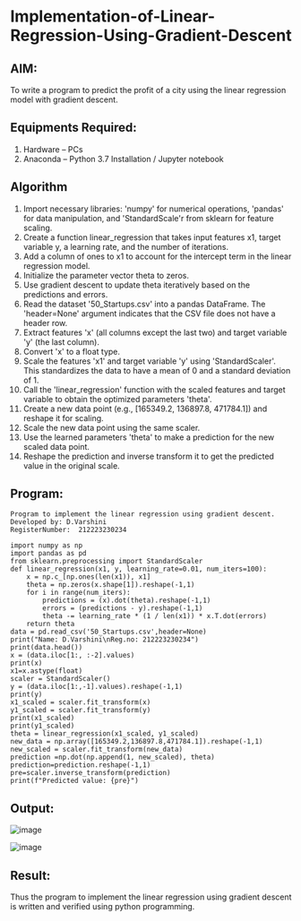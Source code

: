 # Implementation-of-Linear-Regression-Using-Gradient-Descent

## AIM:
To write a program to predict the profit of a city using the linear regression model with gradient descent.

## Equipments Required:
1. Hardware – PCs
2. Anaconda – Python 3.7 Installation / Jupyter notebook

## Algorithm
1. Import necessary libraries: 'numpy' for numerical operations, 'pandas' for data manipulation, and 'StandardScale'r from sklearn for feature scaling.
2. Create a function linear_regression that takes input features x1, target variable y, a learning rate, and the number of iterations.
3. Add a column of ones to x1 to account for the intercept term in the linear regression model.
4. Initialize the parameter vector theta to zeros.
5. Use gradient descent to update theta iteratively based on the predictions and errors.
6. Read the dataset '50_Startups.csv' into a pandas DataFrame. The 'header=None' argument indicates that the CSV file does not have a header row.
7. Extract features 'x' (all columns except the last two) and target variable 'y' (the last column).
8. Convert 'x' to a float type.
9. Scale the features 'x1' and target variable 'y' using 'StandardScaler'. This standardizes the data to have a mean of 0 and a standard deviation of 1.
10. Call the 'linear_regression' function with the scaled features and target variable to obtain the optimized parameters 'theta'.
11. Create a new data point (e.g., [165349.2, 136897.8, 471784.1]) and reshape it for scaling.
12. Scale the new data point using the same scaler.
13. Use the learned parameters 'theta' to make a prediction for the new scaled data point.
14. Reshape the prediction and inverse transform it to get the predicted value in the original scale.
## Program:

```
Program to implement the linear regression using gradient descent.
Developed by: D.Varshini
RegisterNumber:  212223230234

import numpy as np
import pandas as pd
from sklearn.preprocessing import StandardScaler
def linear_regression(x1, y, learning_rate=0.01, num_iters=100):
    x = np.c_[np.ones(len(x1)), x1]
    theta = np.zeros(x.shape[1]).reshape(-1,1)
    for i in range(num_iters):
        predictions = (x).dot(theta).reshape(-1,1)
        errors = (predictions - y).reshape(-1,1)
        theta -= learning_rate * (1 / len(x1)) * x.T.dot(errors)
    return theta
data = pd.read_csv('50_Startups.csv',header=None)
print("Name: D.Varshini\nReg.no: 212223230234")
print(data.head())
x = (data.iloc[1:, :-2].values)
print(x)
x1=x.astype(float)
scaler = StandardScaler()
y = (data.iloc[1:,-1].values).reshape(-1,1)
print(y)
x1_scaled = scaler.fit_transform(x)
y1_scaled = scaler.fit_transform(y)
print(x1_scaled)
print(y1_scaled)
theta = linear_regression(x1_scaled, y1_scaled)
new_data = np.array([165349.2,136897.8,471784.1]).reshape(-1,1)
new_scaled = scaler.fit_transform(new_data)
prediction =np.dot(np.append(1, new_scaled), theta)
prediction=prediction.reshape(-1,1)
pre=scaler.inverse_transform(prediction)
print(f"Predicted value: {pre}")
```


## Output:
![image](https://github.com/user-attachments/assets/262dc6da-b7db-4fb4-957f-a81cb3a93db9)

![image](https://github.com/user-attachments/assets/ca6b71f3-c653-4b0a-ac09-e56941a34dfd)



## Result:
Thus the program to implement the linear regression using gradient descent is written and verified using python programming.
